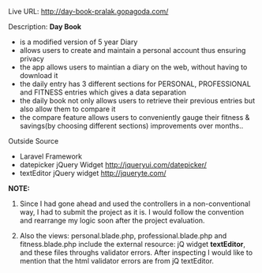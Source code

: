 Live URL: <http://day-book-pralak.gopagoda.com/>

Description: <b>Day Book</b>
  - is a modified version of 5 year Diary
  - allows users to create and maintain a personal account thus ensuring privacy
  - the app allows users to maintian a diary on the web, without having to download it
  - the daily entry has 3 different sections for PERSONAL, PROFESSIONAL and FITNESS entries which gives a data separation 
  - the daily book not only allows users to retrieve their previous entries but also allow them to compare it
  - the compare feature allows users to conveniently gauge their fitness & savings(by choosing different sections) improvements over months.. 

Outside Source
  - Laravel Framework
  - datepicker jQuery Widget <http://jqueryui.com/datepicker/>
  - textEditor jQuery widget <http://jqueryte.com/>


<b>NOTE:</b> 
  1)  Since I had gone ahead and used the controllers in a non-conventional way, I had to submit the project as it is. I would follow the convention and rearrange my logic soon after the project evaluation.
  
  2)  Also the views: personal.blade.php, professional.blade.php and fitness.blade.php include the external resource: jQ widget <b>textEditor</b>, and these files throughs validator errors. After inspecting I would like to mention that the html validator errors are from jQ textEditor.
